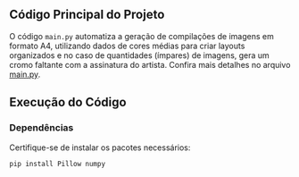 ## Código Principal do Projeto

O código `main.py` automatiza a geração de compilações de imagens em formato A4, utilizando dados de cores médias para criar layouts organizados e no caso de quantidades (ímpares) de imagens, gera um cromo faltante com a assinatura do artista. Confira mais detalhes no arquivo [main.py](./code/main.py).

## Execução do Código

### Dependências
Certifique-se de instalar os pacotes necessários:
```bash
pip install Pillow numpy


